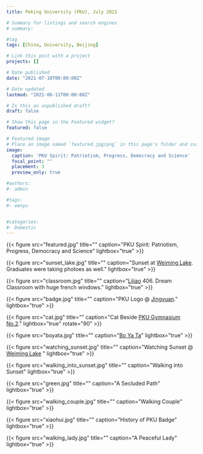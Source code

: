 ```yaml
---
title: Peking University (PKU), July 2021

# Summary for listings and search engines
# summary:

#tag
tags: [China, University, Beijing]

# Link this post with a project
projects: []

# Date published
date: "2021-07-10T00:00:00Z"

# Date updated
lastmod: "2021-06-11T00:00:00Z"

# Is this an unpublished draft?
draft: false

# Show this page in the Featured widget?
featured: false

# Featured image
# Place an image named `featured.jpg/png` in this page's folder and customize its options here.
image:
  caption: 'PKU Spirit: Patriotism, Progress, Democracy and Science'
  focal_point: ""
  placement: 3
  preview_only: true

#authors:
#- admin

#tags:
#- wenyu


#categories:
#- Domestic
---
```


{{< figure src="featured.jpg" title="" caption="PKU Spirit: Patriotism, Progress, Democracy and Science" lightbox="true" >}}

{{< figure src="sunset_lake.jpg" title="" caption="Sunset at [Weiming Lake](https://maps.google.com?q=Weiming%20Lake,%20Haidian%20District,%20China&ftid=0x35f056b10cc7b31b:0xf0e97f855f54abab&hl=en-CN&gl=cn&entry=gps&lucs=s2se). Graduates were taking photoes as well." lightbox="true" >}}

{{< figure src="classroom.jpg" title="" caption="[Lijiao](https://goo.gl/maps/Xfd4o4dSfmYA7ASr8) 406. Dream Classroom with huge french windows." lightbox="true" >}}

{{< figure src="badge.jpg" title="" caption="PKU Logo @ [Jingyuan](https://goo.gl/maps/hUV9fKePGor3biUn8)." lightbox="true" >}}

{{< figure src="cat.jpg" title="" caption="Cat Beside [PKU Gymnasium No.2](https://goo.gl/maps/vdZXX8Gm8femMtoKA)." lightbox="true" rotate="90" >}}

{{< figure src="boyata.jpg" title="" caption="[Bo Ya Ta](https://goo.gl/maps/HJFRHRSz45cM72Hm8)" lightbox="true" >}}

{{< figure src="watching_sunset.jpg" title="" caption="Watching Sunset @ [Weiming Lake](https://maps.google.com?q=Weiming%20Lake,%20Haidian%20District,%20China&ftid=0x35f056b10cc7b31b:0xf0e97f855f54abab&hl=en-CN&gl=cn&entry=gps&lucs=s2se) " lightbox="true"  >}}

{{< figure src="walking_into_sunset.jpg" title="" caption="Walking into Sunset" lightbox="true" >}}

{{< figure src="green.jpg" title="" caption="A Secluded Path" lightbox="true" >}}

{{< figure src="walking_couple.jpg" title="" caption="Walking Couple" lightbox="true" >}}

{{< figure src="xiaohui.jpg" title="" caption="History of PKU Badge" lightbox="true" >}}

{{< figure src="walking_lady.jpg" title="" caption="A Peaceful Lady" lightbox="true" >}}



